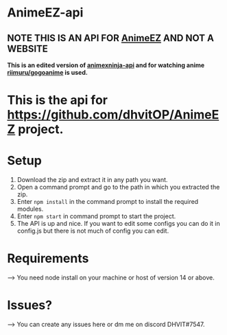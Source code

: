 # AnimeEZ-api
## NOTE THIS IS AN API FOR [AnimeEZ](https://github.com/dhvitOP/AnimeEZ) AND NOT A WEBSITE
**This is an edited version of [animexninja-api](https://github.com/routayush1/animexninja-api) and for watching anime [riimuru/gogoanime](https://github.com/riimuru/gogoanime) is used.**  
# This is the api for https://github.com/dhvitOP/AnimeEZ project.
# Setup
1. Download the zip and extract it in any path you want. <br>
2. Open a command prompt and go to the path in which you extracted the zip.<br>
3. Enter `npm install` in the command prompt to install the required modules.<br>
4. Enter `npm start` in command prompt to start the project.<br>
5. The API is up and nice. If you want to edit some configs you can do it in config.js but there is not much of config you can edit.<br>
# Requirements
--> You need node install on your machine or host of version 14 or above.
# Issues?
--> You can create any issues here or dm me on discord DHVIT#7547.

